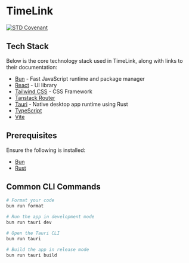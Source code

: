 # TimeLink

[![STD Covenant](https://img.shields.io/badge/STD_COVENANT-Codex-green?style=flat&logo=github)](CODEX.md)

## Tech Stack

Below is the core technology stack used in TimeLink, along with links to their documentation:

- [Bun](https://bun.sh/docs) - Fast JavaScript runtime and package manager
- [React](https://react.dev/) - UI library
- [Tailwind CSS](https://tailwindcss.com/docs/installation/using-vite) - CSS Framework
- [Tanstack Router](https://tanstack.com/router/latest/docs/framework/react/overview)
- [Tauri](https://tauri.app/start/) - Native desktop app runtime using Rust
- [TypeScript](https://www.typescriptlang.org/docs/)
- [Vite](https://vite.dev/guide/)

## Prerequisites

Ensure the following is installed:

- [Bun](https://bun.sh/docs/installation)
- [Rust](https://www.rust-lang.org/tools/install)

## Common CLI Commands

```bash
# Format your code
bun run format

# Run the app in development mode
bun run tauri dev

# Open the Tauri CLI
bun run tauri

# Build the app in release mode
bun run tauri build
```

